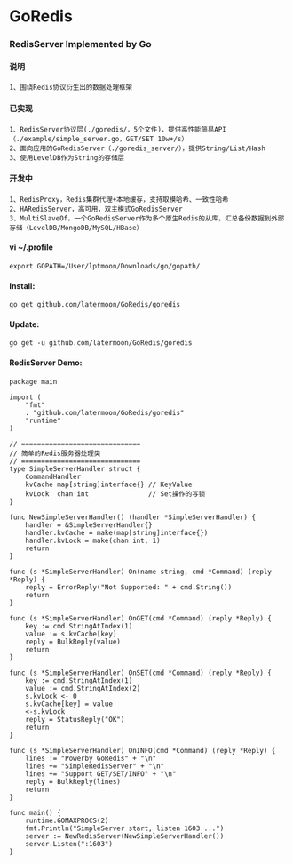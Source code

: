 GoRedis
=======

### RedisServer Implemented by Go
#### 说明
	1、围绕Redis协议衍生出的数据处理框架

#### 已实现
	1、RedisServer协议层(./goredis/，5个文件)，提供高性能简易API（./example/simple_server.go，GET/SET 10w+/s）
	2、面向应用的GoRedisServer（./goredis_server/），提供String/List/Hash
	3、使用LevelDB作为String的存储层

#### 开发中
	1、RedisProxy，Redis集群代理+本地缓存，支持取模哈希、一致性哈希
	2、HARedisServer，高可用，双主模式GoRedisServer
	3、MultiSlaveOf，一个GoRedisServer作为多个原生Redis的从库，汇总备份数据到外部存储（LevelDB/MongoDB/MySQL/HBase）

#### vi ~/.profile 

	export GOPATH=/User/lptmoon/Downloads/go/gopath/

#### Install:

	go get github.com/latermoon/GoRedis/goredis

#### Update:

	go get -u github.com/latermoon/GoRedis/goredis

#### RedisServer Demo:

	package main

	import (
		"fmt"
		. "github.com/latermoon/GoRedis/goredis"
		"runtime"
	)

	// ==============================
	// 简单的Redis服务器处理类
	// ==============================
	type SimpleServerHandler struct {
		CommandHandler
		kvCache map[string]interface{} // KeyValue
		kvLock  chan int               // Set操作的写锁
	}

	func NewSimpleServerHandler() (handler *SimpleServerHandler) {
		handler = &SimpleServerHandler{}
		handler.kvCache = make(map[string]interface{})
		handler.kvLock = make(chan int, 1)
		return
	}

	func (s *SimpleServerHandler) On(name string, cmd *Command) (reply *Reply) {
		reply = ErrorReply("Not Supported: " + cmd.String())
		return
	}

	func (s *SimpleServerHandler) OnGET(cmd *Command) (reply *Reply) {
		key := cmd.StringAtIndex(1)
		value := s.kvCache[key]
		reply = BulkReply(value)
		return
	}

	func (s *SimpleServerHandler) OnSET(cmd *Command) (reply *Reply) {
		key := cmd.StringAtIndex(1)
		value := cmd.StringAtIndex(2)
		s.kvLock <- 0
		s.kvCache[key] = value
		<-s.kvLock
		reply = StatusReply("OK")
		return
	}

	func (s *SimpleServerHandler) OnINFO(cmd *Command) (reply *Reply) {
		lines := "Powerby GoRedis" + "\n"
		lines += "SimpleRedisServer" + "\n"
		lines += "Support GET/SET/INFO" + "\n"
		reply = BulkReply(lines)
		return
	}

	func main() {
		runtime.GOMAXPROCS(2)
		fmt.Println("SimpleServer start, listen 1603 ...")
		server := NewRedisServer(NewSimpleServerHandler())
		server.Listen(":1603")
	}


